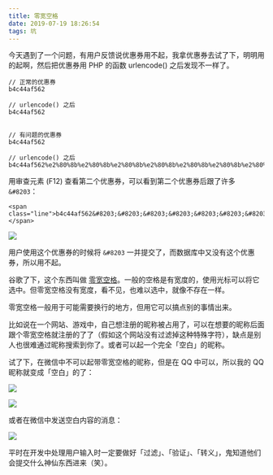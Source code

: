 ```yaml
---
title: 零宽空格
date: 2019-07-19 18:26:54
tags: 坑
---
```


今天遇到了一个问题，有用户反馈说优惠券用不起，我拿优惠券去试了下，明明用的起啊，然后把优惠券用 PHP 的函数 urlencode() 之后发现不一样了。

```
// 正常的优惠券
b4c44af562

// urlencode() 之后
b4c44af562


// 有问题的优惠券
b4c44af562​​​​​​​​​​​​​​

// urlencode() 之后
b4c44af562%e2%80%8b%e2%80%8b%e2%80%8b%e2%80%8b%e2%80%8b%e2%80%8b%e2%80%8b%e2%80%8b%e2%80%8b%e2%80%8b%e2%80%8b%e2%80%8b%e2%80%8b%e2%80%8b
```

用审查元素 (F12) 查看第二个优惠券，可以看到第二个优惠券后跟了许多 `&#8203`：

```
<span class="line">b4c44af562&#8203;&#8203;&#8203;&#8203;&#8203;&#8203;&#8203;&#8203;&#8203;&#8203;&#8203;&#8203;&#8203;&#8203;</span>
```

![](https://s2.ax1x.com/2019/07/19/Zxneu6.png)


用户使用这个优惠券的时候将 `&#8203` 一并提交了，而数据库中又没有这个优惠券，所以用不起。

谷歌了下，这个东西叫做 [零宽空格](https://zh.wikipedia.org/wiki/%E9%9B%B6%E5%AE%BD%E7%A9%BA%E6%A0%BC)。一般的空格是有宽度的，使用光标可以将它选中。但零宽空格没有宽度，看不见，也难以选中，就像不存在一样。

零宽空格一般用于可能需要换行的地方，但用它可以搞点别的事情出来。

比如说在一个网站、游戏中，自己想注册的昵称被占用了，可以在想要的昵称后面跟个零宽空格就注册的了了（假如这个网站没有过滤掉这种特殊字符），缺点是别人也很难通过昵称搜索到你了。或者可以起一个完全「空白」的昵称。

试了下，在微信中不可以起带零宽空格的昵称，但是在 QQ 中可以，所以我的 QQ 昵称就变成「空白」的了：

![](https://s2.ax1x.com/2019/07/19/ZxmBX6.jpg)

![](https://s2.ax1x.com/2019/08/09/eboXIH.png)

或者在微信中发送空白内容的消息：

![](https://s2.ax1x.com/2019/07/19/ZxnPN4.jpg)

平时在开发中处理用户输入时一定要做好「过滤」、「验证」、「转义」，鬼知道他们会提交什么神仙东西进来（笑）。